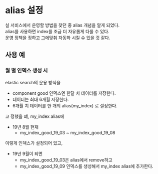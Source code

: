 # alias 설정
실 서비스에서 운영할 방법을 찾던 중 alias 개념을 알게 되었다.\
alias를 사용하면 index를 조금 더 자유롭게 다룰 수 있다.\
운영 정책을 정하고 그에맞춰 자동화 시킬 수 있을 것 같다.
## 사용 예
### 월 별 인덱스 생성 시
elastic search의 운용 방식을 
* component good 인덱스엔 한달 치 데이터를 저장한다.
* 데이터는 최대 6개월 저장한다. 
* 6개월 치 데이터를 한 개의 alias(my_index) 로 설정한다.

고 정했을 떄, my_index alias에
* 19년 8월 현재
    * my_index_good_19_03 ~ my_index_good_19_08

이렇게 인덱스가 설정되어 있고,
* 19년 9월이 되면
    * my_index_good_19_03은 alias에서 remove하고
    * my_index_good_19_09 인덱스를 생성해서 my_index alias에 추가한다.
